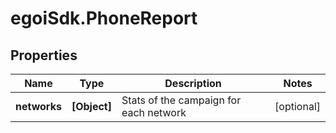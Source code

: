 # egoiSdk.PhoneReport

## Properties
Name | Type | Description | Notes
------------ | ------------- | ------------- | -------------
**networks** | **[Object]** | Stats of the campaign for each network | [optional] 


